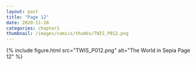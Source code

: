 ```yaml
---
layout: post
title: "Page 12"
date: 2020-11-20
categories: chapter1
thumbnail: /images/comics/thumbs/TWIS_P012.png
---
```


{% include figure.html src="TWIS_P012.png" alt="The World in Sepia Page 12" %}
